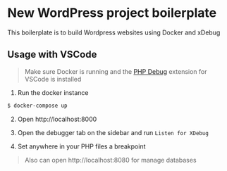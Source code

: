 # New WordPress project boilerplate

This boilerplate is to build Wordpress websites using Docker and xDebug

## Usage with VSCode

> Make sure Docker is running and the [PHP Debug](https://marketplace.visualstudio.com/items?itemName=felixfbecker.php-debug) extension for VSCode is installed


1. Run the docker instance
```sh
$ docker-compose up
```

2. Open http://localhost:8000

3. Open the debugger tab on the sidebar and run `Listen for XDebug`

4. Set anywhere in your PHP files a breakpoint

> Also can open http://localhost:8080 for manage databases
